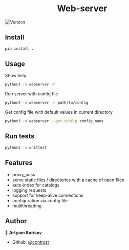<h1 align="center">Web-server</h1>
<p>
  <img alt="Version" src="https://img.shields.io/badge/version-0.1.0-blue.svg?cacheSeconds=2592000" />
</p>

## Install

```sh
pip install .
```

## Usage
Show help
```sh
python3 -m webserver -h
```
Run server with config file

```sh
python3 -m webserver -c path/to/config
```
Get config file with default values in current directory
```sh
python3 -m webserver --get-config config_name
```

## Run tests

```sh
python3 -m unittest
```
## Features

* proxy_pass
* serve static files / directories with a cache of open files
* auto-index for catalogs
* logging requests
* support for keep-alive connections
* configuration via config file
* multithreading


## Author

👤 **Artyom Borisov**

* Github: [@contrust](https://github.com/contrust)

